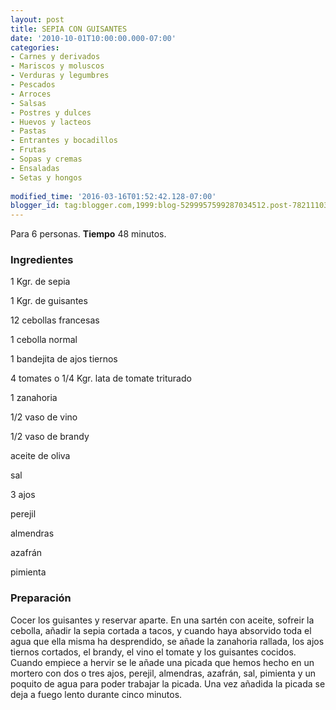 ```yaml
---
layout: post
title: SEPIA CON GUISANTES
date: '2010-10-01T10:00:00.000-07:00'
categories:
- Carnes y derivados
- Mariscos y moluscos
- Verduras y legumbres
- Pescados
- Arroces
- Salsas
- Postres y dulces
- Huevos y lacteos
- Pastas
- Entrantes y bocadillos
- Frutas
- Sopas y cremas
- Ensaladas
- Setas y hongos
 
modified_time: '2016-03-16T01:52:42.128-07:00'
blogger_id: tag:blogger.com,1999:blog-5299957599287034512.post-7821110380150753390
---
```


Para 6 personas.
<b>Tiempo</b> 48 minutos.

<h3>Ingredientes</h3>

1 Kgr. de sepia

1 Kgr. de guisantes

12 cebollas francesas

1 cebolla normal

1 bandejita de ajos tiernos

4 tomates o 1/4 Kgr. lata de tomate triturado

1 zanahoria

1/2 vaso de vino

1/2 vaso de brandy

aceite de oliva

sal

3 ajos

perejil

almendras

azafrán

pimienta

<h3>Preparación</h3>

Cocer los guisantes y reservar aparte. En una sartén con aceite, sofreir la cebolla, añadir la sepia cortada a tacos, y cuando haya absorvido toda el agua que ella misma ha desprendido, se añade la zanahoria rallada, los ajos tiernos cortados, el brandy, el vino el tomate y los guisantes cocidos. Cuando empiece a hervir se le añade una picada que hemos hecho en un mortero con dos o tres ajos, perejil, almendras, azafrán, sal, pimienta y un poquito de agua para poder trabajar la picada. Una vez añadida la picada se deja a fuego lento durante cinco minutos.

